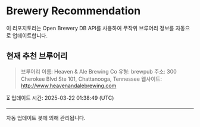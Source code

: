 # Brewery Recommendation

이 리포지토리는 Open Brewery DB API를 사용하여 무작위 브루어리 정보를 자동으로 업데이트합니다.

## 현재 추천 브루어리
> 브루어리 이름: Heaven & Ale Brewing Co
유형: brewpub
주소: 300 Cherokee Blvd Ste 101, Chattanooga, Tennessee
웹사이트: http://www.heavenandalebrewing.com

⏳ 업데이트 시간: 2025-03-22 01:38:49 (UTC)

---
자동 업데이트 봇에 의해 관리됩니다.
